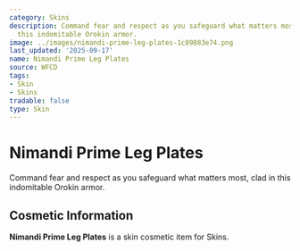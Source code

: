 ```yaml
---
category: Skins
description: Command fear and respect as you safeguard what matters most, clad in
  this indomitable Orokin armor.
image: ../images/nimandi-prime-leg-plates-1c89883e74.png
last_updated: '2025-09-17'
name: Nimandi Prime Leg Plates
source: WFCD
tags:
- Skin
- Skins
tradable: false
type: Skin
---
```


# Nimandi Prime Leg Plates

Command fear and respect as you safeguard what matters most, clad in this indomitable Orokin armor.

## Cosmetic Information

**Nimandi Prime Leg Plates** is a skin cosmetic item for Skins.

